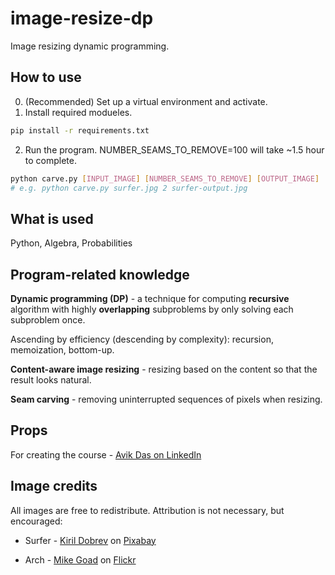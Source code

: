 image-resize-dp
===============

Image resizing dynamic programming.

How to use
----------

0. (Recommended) Set up a virtual environment and activate.
1. Install required modueles.
```bash
pip install -r requirements.txt
```
2. Run the program. NUMBER_SEAMS_TO_REMOVE=100 will take ~1.5 hour to complete.
```bash
python carve.py [INPUT_IMAGE] [NUMBER_SEAMS_TO_REMOVE] [OUTPUT_IMAGE]
# e.g. python carve.py surfer.jpg 2 surfer-output.jpg
```

What is used
-------------

Python, Algebra, Probabilities

Program-related knowledge
--------------------------

**Dynamic programming (DP)** - a technique for computing **recursive** algorithm with
highly **overlapping** subproblems by only solving each subproblem once.

Ascending by efficiency (descending by complexity): recursion, memoization, bottom-up.

**Content-aware image resizing** - resizing based on the content so that the result
looks natural.

**Seam carving** - removing uninterrupted sequences of pixels when resizing.

Props
-------------

For creating the course - [Avik Das on LinkedIn](https://www.linkedin.com/in/avikdas1990)

Image credits
-------------

All images are free to redistribute. Attribution is not necessary, but encouraged:

- Surfer - [Kiril Dobrev](https://pixabay.com/users/kirildobrev-12266114/) on [Pixabay](https://pixabay.com/photos/blue-beach-surf-travel-surfer-4145659/)

- Arch - [Mike Goad](https://www.flickr.com/photos/exit78/) on [Flickr](https://flic.kr/p/4hxxz5)